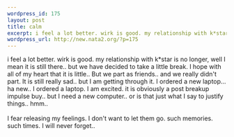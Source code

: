 ```yaml
--- 
wordpress_id: 175
layout: post
title: calm
excerpt: i feel a lot better. wirk is good. my relationship with k*star is no longer, well I mean it is still there.. but we have decided to take a little break. I hope with all of my heart that it is little.. But we part as friends.. and we really didn't part. It is still really sad.. but I am getting through it. I ordered a new laptop... ha new.. I ordered a laptop. I am excited. it is obviously a post...
wordpress_url: http://new.nata2.org/?p=175
---
```

i feel a lot better. wirk is good. my relationship with k*star is no longer, well I mean it is still there.. but we have decided to take a little break. I hope with all of my heart that it is little.. But we part as friends.. and we really didn't part. It is still really sad.. but I am getting through it. I ordered a new laptop... ha new.. I ordered a laptop. I am excited. it is obviously a post breakup impulse buy.. but I need a new computer.. or is that just what I say to justify things.. hmm..<br/><br/>
I fear releasing my feelings. I don't want to let them go. such memories. such times. I will never forget..
